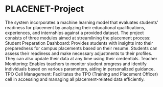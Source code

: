 # PLACENET-Project
The system incorporates a machine learning model that evaluates students' readiness for placement by analyzing their educational qualifications, experiences, and internships against a provided dataset.
The project consists of three modules aimed at streamlining the placement process:
Student Preparation Dashboard: Provides students with insights into their preparedness for campus placements based on their resume. Students can assess their readiness and make necessary adjustments to their profiles. They can also update their data at any time using their credentials.
Teacher Monitoring: Enables teachers to monitor student progress and identify individuals based on various parameters, aiding in personalized guidance.
TPO Cell Management: Facilitates the TPO (Training and Placement Officer) cell in accessing and managing all placement-related data efficiently.
